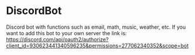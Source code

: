 # DiscordBot
Discord bot with functions such as email, math, music, weather, etc.
If you want to add this bot to your own server the link is: https://discord.com/api/oauth2/authorize?client_id=930623441340596235&permissions=277062340352&scope=bot
